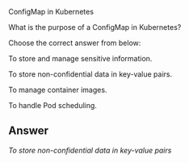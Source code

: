 ConfigMap in Kubernetes

What is the purpose of a ConfigMap in Kubernetes?

Choose the correct answer from below:

To store and manage sensitive information.

To store non-confidential data in key-value pairs.

To manage container images.

To handle Pod scheduling.

## Answer
*To store non-confidential data in key-value pairs*
